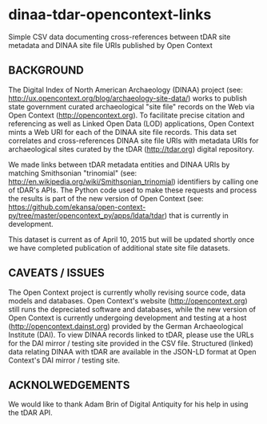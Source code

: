 # dinaa-tdar-opencontext-links
Simple CSV data documenting cross-references between tDAR site metadata and DINAA site file URIs published by Open Context

BACKGROUND
----------
The Digital Index of North American Archaeology (DINAA) project (see: http://ux.opencontext.org/blog/archaeology-site-data/) works to publish state government curated archaeological "site file" records on the Web via Open Context (http://opencontext.org). To facilitate precise citation and referencing as well as Linked Open Data (LOD) applications, Open Context mints a Web URI for each of the DINAA site file records. This data set correlates and cross-references DINAA site file URIs with metadata URIs for archaeological sites curated by the tDAR (http://tdar.org) digital repository. 

We made links between tDAR metadata entities and DINAA URIs by matching Smithsonian "trinomial" (see: http://en.wikipedia.org/wiki/Smithsonian_trinomial) identifiers by calling one of tDAR's APIs. The Python code used to make these requests and process the results is part of the new version of Open Context (see: https://github.com/ekansa/open-context-py/tree/master/opencontext_py/apps/ldata/tdar) that is currently in development. 

This dataset is current as of April 10, 2015 but will be updated shortly once we have completed publication of additional state site file datasets.

CAVEATS / ISSUES
----------------
The Open Context project is currently wholly revising source code, data models and databases. Open Context's website (http://opencontext.org) still runs the depreciated software and databases, while the new version of Open Context is currently undergoing development and testing at a host (http://opencontext.dainst.org) provided by the German Archaeological Institute (DAI). To view DINAA records linked to tDAR, please use the URLs for the DAI mirror / testing site provided in the CSV file. Structured (linked) data relating DINAA with tDAR are available in the JSON-LD format at Open Context's DAI mirror / testing site.

ACKNOLWEDGEMENTS
----------------
We would like to thank Adam Brin of Digital Antiquity for his help in using the tDAR API. 
